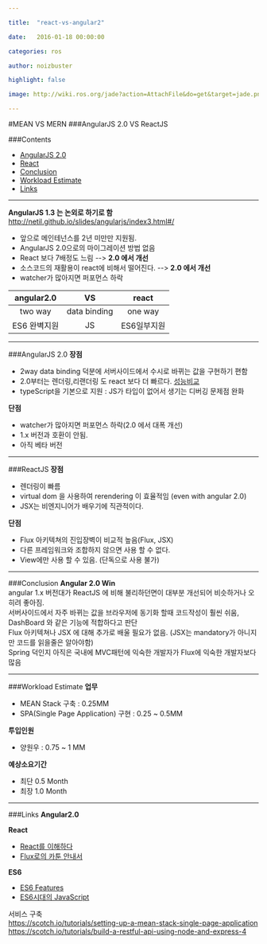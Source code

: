 ```yaml
---

title:  "react-vs-angular2"

date:   2016-01-18 00:00:00

categories: ros

author: noizbuster

highlight: false

image: http://wiki.ros.org/jade?action=AttachFile&do=get&target=jade.png

---
```


#MEAN VS MERN
###AngularJS 2.0 VS ReactJS

###Contents
- [AngularJS 2.0](#angular)
- [React](#react)
- [Conclusion](#conclusion)
- [Workload Estimate](#estimation)
- [Links](#links)

---

**AngularJS 1.3 는 논외로 하기로 함**  
http://netil.github.io/slides/angularjs/index3.html#/
- 앞으로 메인테넌스를 2년 미만만 지원됨.
- AngularJS 2.0으로의 마이그레이션 방법 없음
- React 보다 7배정도 느림 --> **2.0 에서 개선**
- 소스코드의 재활용이 react에 비해서 떨어진다. --> **2.0 에서 개선**
- watcher가 많아지면 퍼포먼스 하락  

|angular2.0|VS|react|
|:---:|:---:|:---:|
|two way|data binding|one way|
|ES6 완벽지원|JS|ES6일부지원|

---

###<a name="angular"></a>AngularJS 2.0
**장점**  
- 2way data binding 덕분에 서버사이드에서 수시로 바뀌는 값을 구현하기 편함  
- 2.0부터는 렌더링,리랜더링 도 react 보다 더 빠르다. [성능비교]  
- typeScript을 기본으로 지원 : JS가 타입이 없어서 생기는 디버깅 문제점 완화  

**단점**  
- watcher가 많아지면 퍼포먼스 하락(2.0 에서 대폭 개선)  
- 1.x 버전과 호환이 안됨.  
- 아직 베타 버전

---

###<a name="react"></a>ReactJS
**장점**  
- 렌더링이 빠름  
- virtual dom 을 사용하여 rerendering 이 효율적임 (even with angular 2.0)  
- JSX는 비엔지니어가 배우기에 직관적이다.

**단점**  
- Flux 아키텍쳐의 진입장벽이 비교적 높음(Flux, JSX)  
- 다른 프레임워크와 조합하지 않으면 사용 할 수 없다.  
- View에만 사용 할 수 있음. (단독으로 사용 불가)

---

###<a name="conclusion"></a>Conclusion
**Angular 2.0 Win**  
angular 1.x 버전대가 ReactJS 에 비해 불리하던면이 대부분 개선되어 비슷하거나 오히려 좋아짐.  
서버사이드에서 자주 바뀌는 값을 브라우저에 동기화 할때 코드작성이 훨씬 쉬움, DashBoard 와 같은 기능에 적합하다고 판단  
Flux 아키텍쳐나 JSX 에 대해 추가로 배울 필요가 없음. (JSX는 mandatory가 아니지만 코드를 읽을줄은 알아야함)  
Spring 덕인지 아직은 국내에 MVC패턴에 익숙한 개발자가 Flux에 익숙한 개발자보다 많음  

---

###<a name="estimation"></a>Workload Estimate
**업무**  
- MEAN Stack 구축 : 0.25MM  
- SPA(Single Page Application) 구현 : 0.25 ~ 0.5MM  

**투입인원**
- 양원우 : 0.75 ~ 1 MM

**예상소요기간**
- 최단 0.5 Month
- 최장 1.0 Month

---

###<a name="links"></a>Links
**Angular2.0**  

**React**  
- [React를 이해하다](http://blog.coderifleman.com/post/122232296024/reactjs%EB%A5%BC-%EC%9D%B4%ED%95%B4%ED%95%98%EB%8B%A41)  
- [Flux로의 카툰 안내서](http://bestalign.github.io/2015/10/06/cartoon-guide-to-flux/)

**ES6**
- [ES6 Features](http://es6-features.org)
- [ES6시대의 JavaScript](https://gist.github.com/marocchino/841e2ff62f59f420f9d9)

<!--Reference-->
[성능비교]: http://info.meteor.com/blog/comparing-performance-of-blaze-react-angular-meteor-and-angular-2-with-meteor
[savioke(서비스로봇업체)]: http://www.savioke.com/
[Celery Python(job queue)]: http://www.celeryproject.org/

서비스 구축  
https://scotch.io/tutorials/setting-up-a-mean-stack-single-page-application  
https://scotch.io/tutorials/build-a-restful-api-using-node-and-express-4
